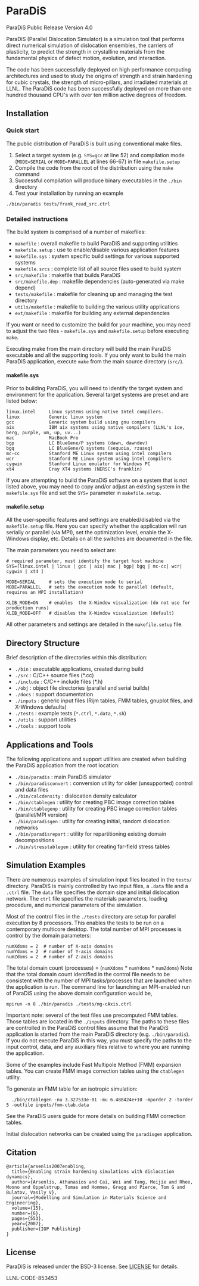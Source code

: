 
# ParaDiS

ParaDiS Public Release Version 4.0

ParaDiS (Parallel Dislocation Simulator) is a simulation tool that performs direct numerical simulation of dislocation ensembles, the carriers of plasticity, to predict the strength in crystalline materials from the fundamental physics of defect motion, evolution, and interaction.

The code has been successfully deployed on high performance computing architectures and used to study the origins of strength and strain hardening for cubic crystals, the strength of micro-pillars, and irradiated materials at LLNL. The ParaDiS code has been successfully deployed on more than one hundred thousand CPU's with over ten million active degrees of freedom.

## Installation

### Quick start

The public distribution of ParaDiS is built using conventional make files. 

1. Select a target system (e.g. `SYS=gcc` at line 52) and compilation mode (`MODE=SERIAL` or `MODE=PARALLEL` at lines 66-67) in file `makefile.setup`
2. Compile the code from the root of the distribution using the `make` command
3. Successful compilation will produce binary executables in the `./bin` directory
4. Test your installation by running an example
```
./bin/paradis tests/frank_read_src.ctrl
```

### Detailed instructions

The build system is comprised of a number of makefiles:

* `makefile`           : overall makefile to build ParaDiS and supporting utilities
* `makefile.setup`     : use to enable/disable various application features
* `makefile.sys`       : system specific build settings for various supported systems
* `makefile.srcs`      : complete list of all source files used to build system
* `src/makefile`       : makefile that builds ParaDiS 
* `src/makefile.dep`   : makefile dependencies (auto-generated via make depend)
* `tests/makefile`     : makefile for cleaning up and managing the test directory
* `utils/makefile`     : makefile to building the various utility applications
* `ext/makefile`       : makefile for building any external dependencies

If you want or need to customize the build for your machine, you may need to adjust the two 
files - `makefile.sys` and `makefile.setup` before executing `make`.

Executing make from the main directory will build the main ParaDiS executable
and all the supporting tools. If you only want to build the main ParaDiS application, 
execute `make` from the main source directory (`src/`).

#### makefile.sys

Prior to building ParaDiS, you will need to identify the target system 
and environment for the application. Several target systems are preset and
are listed below:

```
linux.intel     Linux systems using native Intel compilers.
linux           Generic linux system
gcc             Generic system build using gnu compilers
aix             IBM aix systems using native compilers (LLNL's ice, berg, purple, um, up, uv...)
mac             MacBook Pro 
bgp             LC BlueGene/P systems (dawn, dawndev)
bgq             LC BlueGene/Q systems (sequoia, rzuseq)
mc-cc           Stanford ME Linux system using intel compilers
wcr             Stanford ME Linux system using intel compilers
cygwin          Stanford Linux emulator for Windows PC
xt4             Cray XT4 systems (NERSC's franklin)
```

If you are attempting to build the ParaDiS software on a system that is not listed above,
you may need to copy and/or adjust an existing system in the `makefile.sys` file and
set the `SYS=` parameter in `makefile.setup`.

#### makefile.setup

All the user-specific features and settings are enabled/disabled via the 
`makefile.setup` file.  Here you can specify whether the application will 
run serially or parallel (via MPI), set the optimization level, enable the
X-Windows display, etc.  Details on all the switches are documented in the
file.

The main parameters you need to select are:

```
# required parameter, must identify the target host machine
SYS=[linux.intel | linux | gcc | aix| mac | bgp| bgq | mc-cc| wcr| cygwin | xt4 ]

MODE=SERIAL     # sets the execution mode to serial
MODE=PARALLEL   # sets the execution mode to parallel (default, requires an MPI installation) 

XLIB_MODE=ON    # enables  the X-Window visualization (do not use for production runs)
XLIB_MODE=OFF   # disables the X-Window visualization (default)
```

All other parameters and settings are detailed in the `makefile.setup` file.

## Directory Structure

Brief description of the directories within this distribution:

* `./bin`      : executable applications, created during build
* `./src`      : C/C++ source files (*.cc)
* `./include`  : C/C++ include files (*.h)
* `./obj`    : object file directories (parallel and serial builds)
* `./docs`     : support documentation 
* `./inputs`   : generic input files (Rijm tables, FMM tables, gnuplot files, and X-Windows defaults)
* `./tests`    : example tests (`*.ctrl`, `*.data`, `*.sh`)
* `./utils`    : support utilities
* `./tools`    : support tools

## Applications and Tools

The following applications and support utilities are created when building 
the ParaDiS application from the root location:

* `./bin/paradis`           : main ParaDiS simulator
* `./bin/paradisconvert`    : conversion utility for older (unsupported) control and data files
* `./bin/calcdensity`       : dislocation density calculator
* `./bin/ctablegen`        : utility for creating PBC image correction tables
* `./bin/ctablegenp`        : utility for creating PBC image correction tables (parallel/MPI version)
* `./bin/paradisgen`        : utility for creating initial, random dislocation networks
* `./bin/paradisrepart`     : utility for repartitioning existing domain decompositions
* `./bin/stresstablegen`    : utility for creating far-field stress tables

## Simulation Examples

There are numerous examples of simulation input files located in the 
`tests/` directory. ParaDiS is mainly controlled by two input files, a `.data` file and a `.ctrl` file.
The `data` file specifies the domain size and initial dislocation network.
The `ctrl` file specifies the materials parameters, loading procedure, and numerical parameters of the simulation.

Most of the control files in the `./tests` directory are setup for parallel execution by 8 processors. This enables
the tests to be run on a contemporary multicore desktop. The total number of MPI processes
is control by the domain parameters:

```
numXdoms = 2  # number of X-axis domains
numYdoms = 2  # number of Y-axis domains
numZdoms = 2  # number of Z-axis domains
```

The total domain count (processes) = (`numXdoms` * `numYdoms` * `numZdoms`)
Note that the total domain count identified in the control file needs to be consistent with the 
number of MPI tasks/processes that are launched when the application is run. The command line 
for launching an MPI-enabled run of ParaDiS using the above domain configuration would be,

```
mpirun -n 8 ./bin/paradis ./tests/mg-cAxis.ctrl
```

Important note: several of the test files use precomputed FMM tables.  Those tables are located
in the `./inputs` directory. The paths to these files are controlled in the ParaDiS control files
assume that the ParaDiS application is started from the main ParaDiS directory (e.g. `./bin/paradis`).
If you do not execute ParaDiS in this way, you must specify the paths to the input control, data,
and any auxiliary files relative to where you are running the application.

Some of the examples include Fast Multipole Method (FMM) expansion tables.  You can create FMM image 
correction tables using the `ctablegen` utility. 

To generate an FMM table for an isotropic simulation: 
```
  ./bin/ctablegen -nu 3.327533e-01 -mu 6.488424e+10 -mporder 2 -torder 5 -outfile inputs/fmm-ctab.data
```
See the ParaDiS users guide for more details on building FMM correction tables.

Initial dislocation networks can be created using the `paradisgen` application.

## Citation

```
@article{arsenlis2007enabling,
  title={Enabling strain hardening simulations with dislocation dynamics},
  author={Arsenlis, Athanasios and Cai, Wei and Tang, Meijie and Rhee, Moono and Oppelstrup, Tomas and Hommes, Gregg and Pierce, Tom G and Bulatov, Vasily V},
  journal={Modelling and Simulation in Materials Science and Engineering},
  volume={15},
  number={6},
  pages={553},
  year={2007},
  publisher={IOP Publishing}
}
```

## License

ParaDiS is released under the BSD-3 license. See [LICENSE](LICENSE) for details.

LLNL-CODE-853453
